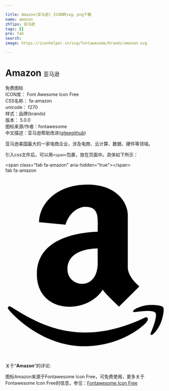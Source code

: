 ```yaml
---

title: Amazon(亚马逊) ICON转svg、png下载
name: amazon
zhTips: 亚马逊
tags: []
pre: fab
search: 
image: https://iconhelper.cn/svg/fontawesome/brands/amazon.svg

---
```


# Amazon  <small style="font-size: 60%;font-weight: 100">亚马逊</small>


<div class="detail-page">
<p>
<span><span class="badge-success badge">免费图标</span> </span>
<br/>
<span>
ICON库：
<span class="badge-secondary badge">Font Awesome Icon Free</span> 
</span>
<br/>
<span>
CSS名称：
<span class="badge-secondary badge">fa-amazon</span> 
</span>
<br/>
<span>
unicode：
<span class="badge-secondary badge">f270</span> 
<copy-btn content='f270' btn-title=""></copy-btn>
<copy-btn :content='String.fromCodePoint(parseInt("f270", 16))' btn-title="复制U"></copy-btn>
</span><br/><span>样式：<span class="badge-light badge">品牌(brands)</span></span>
<br/>
<span>
版本：
<span class="badge-secondary badge">5.0.0</span> 
</span>
<br/>
<span>图标来源/作者：<span class="badge-light badge">fontawesome</span></span> 
<br/>
<span class="zh-detail">中文描述：<span class="badge-primary badge">亚马逊</span><span class="help-link"><span>帮助改进</span>(<a href="https://gitee.com/liuwave/icon-helper/edit/master/json/fontawesome/brands/amazon.json" target="_blank" rel="noopener noreferrer">gitee</a><a href="https://github.com/liuwave/icon-helper/edit/master/json/fontawesome/brands/amazon.json" target="_blank" rel="noopener noreferrer">github</a></span>)</span><br/>
</p>
</div><div class="description description alert alert-light">亚马逊美国最大的一家电商企业，涉及电商、云计算、数据、硬件等领域。</div>
<div class="alert alert-dark">
  <i class="fab fa-amazon fa-xs"></i>
  <i class="fab fa-amazon fa-sm"></i>
  <i class="fab fa-amazon fa-lg"></i>
  <i class="fab fa-amazon fa-2x"></i>
  <i class="fab fa-amazon fa-3x"></i>
  <i class="fab fa-amazon fa-5x"></i>
  <i class="fab fa-amazon fa-7x"></i>
</div>
<div>
  <p>引入css文件后，可以用<code>&lt;span&gt;</code>包裹，放在页面中。具体如下所示：    
  </p>
  <div class="alert alert-primary" style="font-size: 14px">
    &lt;span class="fab fa-amazon" aria-hidden="true"&gt;&lt;/span&gt;
    <copy-btn content='<span class="fab fa-amazon" aria-hidden="true"></span>'></copy-btn>
  </div>
  <div class="alert alert-secondary">
    <i class="fab fa-amazon"
    style="font-size: 24px"
    aria-hidden="true"></i> fab fa-amazon
    <copy-btn content="fab fa-amazon" btn-title="复制图标名称"></copy-btn>
  </div>
</div>
<div id="svg" class="svg-wrap">
<svg xmlns="http://www.w3.org/2000/svg" viewBox="0 0 448 512"><path d="M257.2 162.7c-48.7 1.8-169.5 15.5-169.5 117.5 0 109.5 138.3 114 183.5 43.2 6.5 10.2 35.4 37.5 45.3 46.8l56.8-56S341 288.9 341 261.4V114.3C341 89 316.5 32 228.7 32 140.7 32 94 87 94 136.3l73.5 6.8c16.3-49.5 54.2-49.5 54.2-49.5 40.7-.1 35.5 29.8 35.5 69.1zm0 86.8c0 80-84.2 68-84.2 17.2 0-47.2 50.5-56.7 84.2-57.8v40.6zm136 163.5c-7.7 10-70 67-174.5 67S34.2 408.5 9.7 379c-6.8-7.7 1-11.3 5.5-8.3C88.5 415.2 203 488.5 387.7 401c7.5-3.7 13.3 2 5.5 12zm39.8 2.2c-6.5 15.8-16 26.8-21.2 31-5.5 4.5-9.5 2.7-6.5-3.8s19.3-46.5 12.7-55c-6.5-8.3-37-4.3-48-3.2-10.8 1-13 2-14-.3-2.3-5.7 21.7-15.5 37.5-17.5 15.7-1.8 41-.8 46 5.7 3.7 5.1 0 27.1-6.5 43.1z"/></svg>
</div>
<detail full-name='fa-amazon'></detail>
<div class="icon-detail__container">
<p>关于“<b>Amazon</b>”的评论:</p>
</div>
<Vssue title="关于“Amazon”的评论" />    
<div><p>图标Amazon来源于Fontawesome Icon Free，可免费使用，更多关于  Fontawesome Icon Free的信息，参见：<a target="_blank" href="https://iconhelper.cn/fontawesome.html">Fontawesome Icon Free</a>
</p></div>
